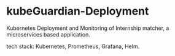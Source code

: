 # kubeGuardian-Deployment
Kubernetes Deployment and Monitoring of Internship matcher, a microservices based application.


tech stack: Kubernetes, Prometheus, Grafana, Helm.

